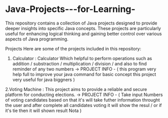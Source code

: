 # Java-Projects---for-Learning-
This repository contains a collection of Java projects designed to provide deeper insights into specific Java concepts. These projects are particularly useful for enhancing logical thinking and gaining better control over various aspects of Java programming.

Projects
Here are some of the projects included in this repository:

1. Calculator : Calculator Which helpful to perform operations such as addition / substraction / multiplication / division / and also to find reminder of any two numbers
-> PROJECT INFO - ( this program very help full to improve your java command for basic concept this project very useful for java biggners )

2.Voting Machine  :  This project aims to provide a reliable and secure platform for conducting elections.
-> PROJECT INFO - ( Take input Numbers of voting candidates based on that it's will take futher information throught the user and after complete all candidates voting it will show the resul / or if it's tie then it will shown result Nota )
 
